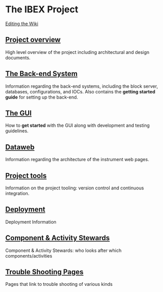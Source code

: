 # The IBEX Project #

[Editing the Wiki](Editing-the-Wiki)

## [Project overview](Project-Overview) ##

High level overview of the project including architectural and design documents.

## [The Back-end System](The-Backend-System) ##

Information regarding the back-end systems, including the block server, databases, configurations, and IOCs. Also contains the **getting started guide** for setting up the back-end.

## [The GUI](The-GUI)

How to **get started** with the GUI along with development and testing guidelines. 

## [Dataweb](Dataweb)

Information regarding the architecture of the instrument web pages.

## [Project tools](Project-tools)

Information on the project tooling: version control and continuous integration.

## [Deployment](Deployment)

Deployment Information


## [Component & Activity Stewards](Component-&-Activity-Stewards)

Component & Activity Stewards: who looks after which components/activities

## [Trouble Shooting Pages](trouble-shooting-pages)

Pages that link to trouble shooting of various kinds